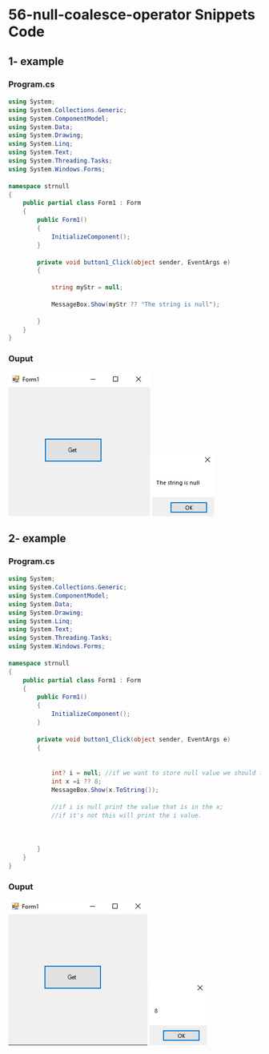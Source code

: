 # 56-null-coalesce-operator Snippets Code

## 1- example

### Program.cs

```c#
using System;
using System.Collections.Generic;
using System.ComponentModel;
using System.Data;
using System.Drawing;
using System.Linq;
using System.Text;
using System.Threading.Tasks;
using System.Windows.Forms;

namespace strnull
{
    public partial class Form1 : Form
    {
        public Form1()
        {
            InitializeComponent();
        }

        private void button1_Click(object sender, EventArgs e)
        {

            string myStr = null;

            MessageBox.Show(myStr ?? "The string is null");

        }
    }
}

```

### Ouput

![1- example](media/1.png)
![1- example](media/2.png)

## 2- example

### Program.cs

```c#
using System;
using System.Collections.Generic;
using System.ComponentModel;
using System.Data;
using System.Drawing;
using System.Linq;
using System.Text;
using System.Threading.Tasks;
using System.Windows.Forms;

namespace strnull
{
    public partial class Form1 : Form
    {
        public Form1()
        {
            InitializeComponent();
        }

        private void button1_Click(object sender, EventArgs e)
        {


            int? i = null; //if we want to store null value we should type int?.
            int x =i ?? 8;
            MessageBox.Show(x.ToString());

            //if i is null print the value that is in the x;
            //if it's not this will print the i value.



        }
    }
}


```

### Ouput

![2- example](media/3.png)
![2- example](media/4.png)




